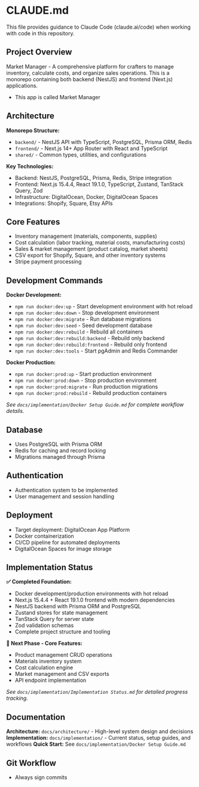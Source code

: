 # CLAUDE.md

This file provides guidance to Claude Code (claude.ai/code) when working with code in this repository.

## Project Overview

Market Manager - A comprehensive platform for crafters to manage inventory, calculate costs, and organize sales operations. This is a monorepo containing both backend (NestJS) and frontend (Next.js) applications.

- This app is called Market Manager

## Architecture

**Monorepo Structure:**
- `backend/` - NestJS API with TypeScript, PostgreSQL, Prisma ORM, Redis
- `frontend/` - Next.js 14+ App Router with React and TypeScript
- `shared/` - Common types, utilities, and configurations

**Key Technologies:**
- Backend: NestJS, PostgreSQL, Prisma, Redis, Stripe integration
- Frontend: Next.js 15.4.4, React 19.1.0, TypeScript, Zustand, TanStack Query, Zod
- Infrastructure: DigitalOcean, Docker, DigitalOcean Spaces
- Integrations: Shopify, Square, Etsy APIs

## Core Features

- Inventory management (materials, components, supplies)
- Cost calculation (labor tracking, material costs, manufacturing costs)
- Sales & market management (product catalog, market sheets)
- CSV export for Shopify, Square, and other inventory systems
- Stripe payment processing

## Development Commands

**Docker Development:**
- `npm run docker:dev:up` - Start development environment with hot reload
- `npm run docker:dev:down` - Stop development environment
- `npm run docker:dev:migrate` - Run database migrations
- `npm run docker:dev:seed` - Seed development database
- `npm run docker:dev:rebuild` - Rebuild all containers
- `npm run docker:dev:rebuild:backend` - Rebuild only backend
- `npm run docker:dev:rebuild:frontend` - Rebuild only frontend
- `npm run docker:dev:tools` - Start pgAdmin and Redis Commander

**Docker Production:**
- `npm run docker:prod:up` - Start production environment
- `npm run docker:prod:down` - Stop production environment
- `npm run docker:prod:migrate` - Run production migrations
- `npm run docker:prod:rebuild` - Rebuild production containers

*See `docs/implementation/Docker Setup Guide.md` for complete workflow details.*

## Database

- Uses PostgreSQL with Prisma ORM
- Redis for caching and record locking
- Migrations managed through Prisma

## Authentication

- Authentication system to be implemented
- User management and session handling

## Deployment

- Target deployment: DigitalOcean App Platform
- Docker containerization
- CI/CD pipeline for automated deployments
- DigitalOcean Spaces for image storage

## Implementation Status

**✅ Completed Foundation:**
- Docker development/production environments with hot reload
- Next.js 15.4.4 + React 19.1.0 frontend with modern dependencies
- NestJS backend with Prisma ORM and PostgreSQL
- Zustand stores for state management
- TanStack Query for server state
- Zod validation schemas
- Complete project structure and tooling

**🚧 Next Phase - Core Features:**
- Product management CRUD operations
- Materials inventory system
- Cost calculation engine
- Market management and CSV exports
- API endpoint implementation

*See `docs/implementation/Implementation Status.md` for detailed progress tracking.*

## Documentation

**Architecture:** `docs/architecture/` - High-level system design and decisions
**Implementation:** `docs/implementation/` - Current status, setup guides, and workflows
**Quick Start:** See `docs/implementation/Docker Setup Guide.md`

## Git Workflow

- Always sign commits